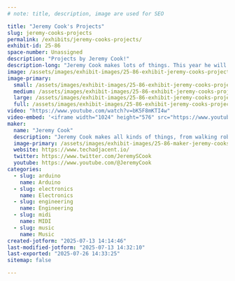 ```yaml
---
# note: title, description, image are used for SEO

title: "Jeremy Cook's Projects"
slug: jeremy-cooks-projects
permalink: /exhibits/jeremy-cooks-projects/
exhibit-id: 25-86
space-number: Unassigned
description: "Projects by Jeremy Cook!"
description-long: "Jeremy Cook makes lots of things. This year he will be displaying one or more of his musical contraptions!"
image: /assets/images/exhibit-images/25-86-exhibit-jeremy-cooks-projects-screenshot-2025-07-13-at-2-03-36-pm-6549-large.png
image-primary: 
  small: /assets/images/exhibit-images/25-86-exhibit-jeremy-cooks-projects-screenshot-2025-07-13-at-2-03-36-pm-6549-small.png
  medium: /assets/images/exhibit-images/25-86-exhibit-jeremy-cooks-projects-screenshot-2025-07-13-at-2-03-36-pm-6549-medium.png
  large: /assets/images/exhibit-images/25-86-exhibit-jeremy-cooks-projects-screenshot-2025-07-13-at-2-03-36-pm-6549-large.png
  full: /assets/images/exhibit-images/25-86-exhibit-jeremy-cooks-projects-screenshot-2025-07-13-at-2-03-36-pm-6549-full.png
video: "https://www.youtube.com/watch?v=bK5F8mKTI4w"
video-embed: '<iframe width="1024" height="576" src="https://www.youtube.com/embed/bK5F8mKTI4w?feature=oembed" frameborder="0" allow="accelerometer; autoplay; clipboard-write; encrypted-media; gyroscope; picture-in-picture; web-share" referrerpolicy="strict-origin-when-cross-origin" allowfullscreen title="Robotic Tongue Drum with Arduino Opta and MIDI"></iframe>'
maker: 
  name: "Jeremy Cook"
  description: "Jeremy Cook makes all kinds of things, from walking robots to musical instruments and more!"
  image-primary: /assets/images/exhibit-images/25-86-maker-jeremy-cooks-projects-screenshot-2025-07-13-at-2-03-36-pm-medium.png
  website: https://www.techadjacent.io/
  twitter: https://www.twitter.com/JeremySCook
  youtube: https://www.youtube.com/@JeremyCook
categories: 
  - slug: arduino
    name: Arduino
  - slug: electronics
    name: Electronics
  - slug: engineering
    name: Engineering
  - slug: midi
    name: MIDI
  - slug: music
    name: Music
created-jotform: "2025-07-13 14:14:46"
last-modified-jotform: "2025-07-13 14:32:10"
last-exported: "2025-07-26 14:33:25"
sitemap: false

---
```

